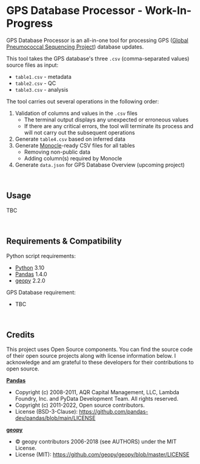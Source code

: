 # GPS Database Processor - Work-In-Progress

GPS Database Processor is an all-in-one tool for processing GPS ([Global Pneumococcal Sequencing Project](https://www.pneumogen.net/gps/)) database updates. 

This tool takes the GPS database's three `.csv` (comma-separated values) source files as input:
- `table1.csv` - metadata
- `table2.csv` - QC
- `table3.csv` - analysis

The tool carries out several operations in the following order:
1. Validation of columns and values in the `.csv` files
   - The terminal output displays any unexpected or erroneous values
   - If there are any critical errors, the tool will terminate its process and will not carry out the subsequent operations
2. Generate `table4.csv` based on inferred data
3. Generate [Monocle](https://github.com/sanger-pathogens/monocle)-ready CSV files for all tables
   - Removing non-public data
   - Adding column(s) required by Monocle
4. Generate `data.json` for GPS Database Overview (upcoming project)


&nbsp;
## Usage
TBC


&nbsp;
## Requirements & Compatibility
Python script requirements:
- [Python](https://www.python.org/) 3.10
- [Pandas](https://pandas.pydata.org/) 1.4.0
- [geopy](https://github.com/geopy/geopy) 2.2.0

GPS Database requirement:
- TBC


&nbsp;
## Credits
This project uses Open Source components. You can find the source code of their open source projects along with license information below. I acknowledge and am grateful to these developers for their contributions to open source.

[**Pandas**](https://pandas.pydata.org/)
- Copyright (c) 2008-2011, AQR Capital Management, LLC, Lambda Foundry, Inc. and PyData Development Team. All rights reserved.
- Copyright (c) 2011-2022, Open source contributors.
- License (BSD-3-Clause): https://github.com/pandas-dev/pandas/blob/main/LICENSE

[**geopy**](https://github.com/geopy/geopy)
- © geopy contributors 2006-2018 (see AUTHORS) under the MIT License.
- License (MIT): https://github.com/geopy/geopy/blob/master/LICENSE